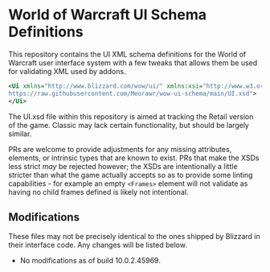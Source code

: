 # World of Warcraft UI Schema Definitions

This repository contains the UI XML schema definitions for the World of Warcraft user interface system with a few tweaks that allows them be used for validating XML used by addons.

```xml
<Ui xmlns="http://www.blizzard.com/wow/ui/" xmlns:xsi="http://www.w3.org/2001/XMLSchema-instance" xsi:schemaLocation="http://www.blizzard.com/wow/ui/
https://raw.githubusercontent.com/Meorawr/wow-ui-schema/main/UI.xsd">
</Ui>
```

The UI.xsd file within this repository is aimed at tracking the Retail version of the game. Classic may lack certain functionality, but should be largely similar.

PRs are welcome to provide adjustments for any missing attributes, elements, or intrinsic types that are known to exist. PRs that make the XSDs less strict *may* be rejected however; the XSDs are intentionally a little stricter than what the game actually accepts so as to provide some linting capabilities - for example an empty `<Frames>` element will not validate as having no child frames defined is likely not intentional.

## Modifications

These files may not be precisely identical to the ones shipped by Blizzard in their interface code. Any changes will be listed below.

* No modifications as of build 10.0.2.45969.

